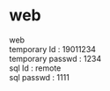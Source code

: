 # web
web</br>
temporary Id : 19011234</br>
temporary passwd : 1234</br>
sql Id : remote </br>
sql passwd : 1111</br>
